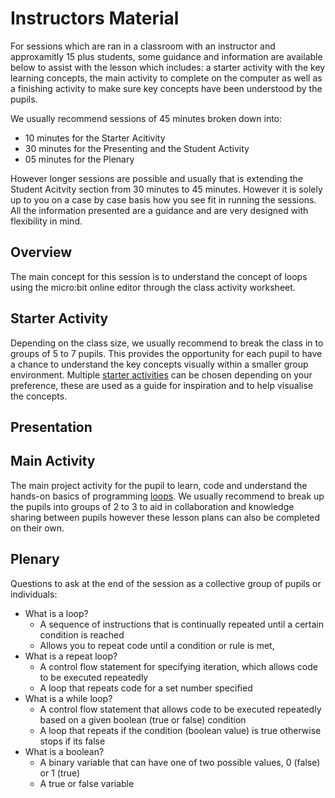 # Instructors Material
For sessions which are ran in a classroom with an instructor and approxamitly 15 plus students, some guidance and information are available below to assist with the lesson which includes: a starter activity with the key learning concepts, the main activity to complete on the computer as well as a finishing activity to make sure key concepts have been understood by the pupils.

We usually recommend sessions of 45 minutes broken down into:
* 10 minutes for the Starter Acitivity
* 30 minutes for the Presenting and the Student Activity 
* 05 minutes for the Plenary 

However longer sessions are possible and usually that is extending the Student Acitvity section from 30 minutes to 45 minutes. However it is solely up to you on a case by case basis how you see fit in running the sessions. All the information presented are a guidance and are very designed with flexibility in mind.

## Overview
The main concept for this session is to understand the concept of loops using the micro:bit online editor through the class activity worksheet.

## Starter Activity
Depending on the class size, we usually recommend to break the class in to groups of 5 to 7 pupils. This provides the opportunity for each pupil to have a chance to understand the key concepts visually within a smaller group environment. Multiple [starter activities](StarterActivites) can be chosen depending on your preference, these are used as a guide for inspiration and to help visualise the concepts.

## Presentation


## Main Activity
The main project activity for the pupil to learn, code and understand the hands-on basics of programming [loops](../). We usually recommend to break up the pupils into groups of 2 to 3 to aid in collaboration and knowledge sharing between pupils however these lesson plans can also be completed on their own.

## Plenary
Questions to ask at the end of the session as a collective group of pupils or individuals:
* What is a loop?
    * A sequence of instructions that is continually repeated until a certain condition is reached
    * Allows you to repeat code until a condition or rule is met,
* What is a repeat loop?
    * A control flow statement for specifying iteration, which allows code to be executed repeatedly
    * A loop that repeats code for a set number specified
* What is a while loop?
    * A control flow statement that allows code to be executed repeatedly based on a given boolean (true or false) condition
    * A loop that repeats if the condition (boolean value) is true otherwise stops if its false
* What is a boolean?
    * A binary variable that can have one of two possible values, 0 (false) or 1 (true)
    * A true or false variable